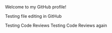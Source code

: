Welcome to my GitHub profile!

Testing file editing in GitHub

Testing Code Reviews 
Testing Code Reviews  again
